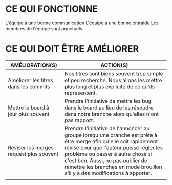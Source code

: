 # CE QUI FONCTIONNE
L'équipe a une bonne communication
L'équipe a une bonne entraide
Les membres de l'équipe sont ponctuels
# CE QUI DOIT ÊTRE AMÉLIORER
| AMÉLIORATION(S) | ACTION(S) |
|--|--|
| Améliorer les titres dans les commits | Nos titres sont biens souvent trop simple et peu recherché. Nous allons les mettre plus long et plus explicite de ce qu'ils représentent. |
| Mettre le board à jour plus souvent | Prendre l'initiative de mettre les bug dans le board au lieu de les résoudre dans notre branche alors qu'elles n'ont pas rapport. |
| Réviser les merges request plus souvent | Prendre l'initiative de l'annoncer au groupe lorsqu'une branche est prête à être merge afin qu'elle soit rapidement révisé pour que l'auteur puisse régler les problème ou passer à autre chose si c'est bon. Aussi, ne pas oublier de remettre les branches en mode brouillon s'il y a des modifications à apporter. |
|||